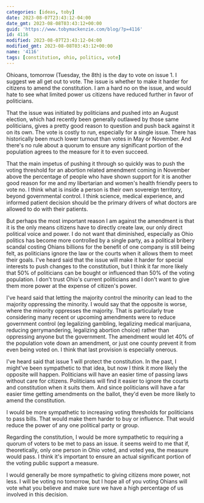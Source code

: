 ```yaml
---
categories: [ideas, toby]
date: 2023-08-07T23:43:12-04:00
date_gmt: 2023-08-08T03:43:12+00:00
guid: 'https://www.tobymackenzie.com/blog/?p=4116'
id: 4116
modified: 2023-08-07T23:43:12-04:00
modified_gmt: 2023-08-08T03:43:12+00:00
name: '4116'
tags: [constitution, ohio, politics, vote]
---
```


Ohioans, tomorrow (Tuesday, the 8th) is the day to vote on issue 1.  I suggest we all get out to vote.  The issue is whether to make it harder for citizens to amend the constitution.  I am a hard no on the issue, and would hate to see what limited power us citizens have reduced further in favor of politicians.

<!--more-->

That the issue was initiated by politicians and pushed into an August election, which had recently been generally outlawed by those same politicians, gives a pretty good reason to question and push back against it on its own.  The vote is costly to run, especially for a single issue.  There has historically been much lower turnout than votes in May or November.  And there's no rule about a quorum to ensure any significant portion of the population agrees to the measure for it to even succeed.

That the main impetus of pushing it through so quickly was to push the voting threshold for an abortion related amendment coming in November above the percentage of people who have shown support for it is another good reason for me and my libertarian and women's health friendly peers to vote no.  I think what is inside a person is their own sovereign territory, beyond governmental control.  I think science, medical experience, and informed patient decision should be the primary drivers of what doctors are allowed to do with their patients.

But perhaps the most important reason I am against the amendment is that it is the only means citizens have to directly create law, our only direct political voice and power.  I do not want that diminished, especially as Ohio politics has become more controlled by a single party, as a political bribery scandal costing Ohians billions for the benefit of one company is still being felt, as politicians ignore the law or the courts when it allows them to meet their goals.  I've heard said that the issue will make it harder for special interests to push changes to the constitution, but I think it far more likely that 50% of politicians can be bought or influenced than 50% of the voting population.  I don't trust Ohio's current politicians and I don't want to give them more power at the expense of citizen's power.

I've heard said that letting the majority control the minority can lead to the majority oppressing the minority.  I would say that the opposite is worse, where the minority oppresses the majority.  That is particularly true considering many recent or upcoming amendments were to reduce government control (eg legalizing gambling, legalizing medical marijuana, reducing gerrymandering, legalizing abortion choice) rather than oppressing anyone but the government.  The amendment would let 40% of the population vote down an amendment, or just one county prevent it from even being voted on.  I think that last provision is especially onerous.

I've heard said that issue 1 will protect the constitution.  In the past, I might've been sympathetic to that idea, but now I think it more likely the opposite will happen.  Politicians will have an easier time of passing laws without care for citizens.  Politicians will find it easier to ignore the courts and constitution when it suits them.  And since politicians will have a far easier time getting amendments on the ballot, they'd even be more likely to amend the constitution.

I would be more sympathetic to increasing voting thresholds for politicians to pass bills.  That would make them harder to buy or influence.  That would reduce the power of any one political party or group.

Regarding the constitution, I would be more sympathetic to requiring a quorum of voters to be met to pass an issue.  it seems weird to me that if, theoretically, only one person in Ohio voted, and voted yea, the measure would pass.  I think it's important to ensure an actual significant portion of the voting public support a measure.

I would generally be more sympathetic to giving citizens more power, not less.  I will be voting no tomorrow, but I hope all of you voting Ohians will vote what you believe and make sure we have a high percentage of us involved in this decision.
